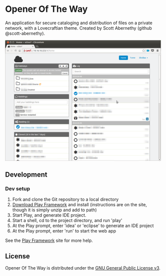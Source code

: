 # Opener Of The Way

An application for secure cataloging and distribution of files on a private network, with a Lovecraftian theme.
Created by Scott Abernethy (github @scott-abernethy).

![Example application](/example.png)

## Development

### Dev setup

1. Fork and clone the Git repository to a local directory
2. [Download Play Framework](http://www.playframework.com/download) and install (instructions are on the site, though it is simply unzip and add to path)
3. Start Play, and generate IDE project.
  1. Start a shell, cd to the project directory, and run 'play'
  2. At the Play prompt, enter 'idea' or 'eclipse' to generate an IDE project
  3. At the Play prompt, enter 'run' to start the web app

See the [Play Framework](http://www.playframework.com/) site for more help.

## License

Opener Of The Way is distributed under the [GNU General Public License v3](http://www.gnu.org/licenses/gpl-3.0.html).
